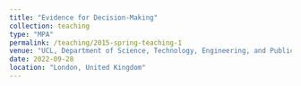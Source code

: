 ```yaml
---
title: "Evidence for Decision-Making"
collection: teaching
type: "MPA"
permalink: /teaching/2015-spring-teaching-1
venue: "UCL, Department of Science, Technology, Engineering, and Public Policy"
date: 2022-09-28
location: "London, United Kingdom"
---
```

<!-- 
This is a description of a teaching experience. You can use markdown like any other post.

Heading 1
======

Heading 2
======

Heading 3
====== -->

